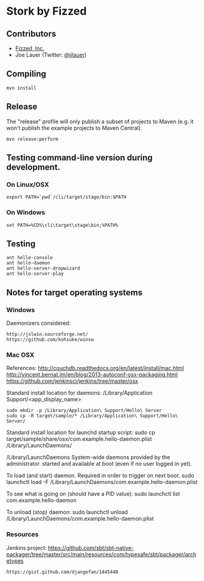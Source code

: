 Stork by Fizzed
=======================================

## Contributors

 - [Fizzed, Inc.](http://fizzed.co)
 - Joe Lauer (Twitter: [@jjlauer](http://twitter.com/jjlauer))

## Compiling

    mvn install

## Release
    
The "release" profile will only publish a subset of projects to Maven (e.g.
it won't publish the example projects to Maven Central).

    mvn release:perform

## Testing command-line version during development.

### On Linux/OSX

    export PATH=`pwd`/cli/target/stage/bin:$PATH

### On Windows

    set PATH=%CD%\cli\target\stage\bin;%PATH%

## Testing

    ant hello-console
    ant hello-daemon
    ant hello-server-dropwizard
    ant hello-server-play


## Notes for target operating systems

### Windows

Daemonizers considered:

	http://jslwin.sourceforge.net/
	https://github.com/kohsuke/winsw

### Mac OSX

References:
    http://couchdb.readthedocs.org/en/latest/install/mac.html
    http://vincent.bernat.im/en/blog/2013-autoconf-osx-packaging.html
    https://github.com/jenkinsci/jenkins/tree/master/osx

Standard install location for daemons:
    /Library/Application Support/<app_display_name>

    sudo mkdir -p /Library/Application\ Support/Hello\ Server
    sudo cp -R target/sample/* /Library/Application\ Support/Hello\ Server/

Standard install location for launchd startup script:
    sudo cp target/sample/share/osx/com.example.hello-daemon.plist /Library/LaunchDaemons/

/Library/LaunchDaemons System-wide daemons provided by the administrator.
started and available at boot (even if no user logged in yet).
    
To load (and start) daemon. Required in order to trigger on next boot.
    sudo launchctl load -F /Library/LaunchDaemons/com.example.hello-daemon.plist

To see what is going on (should have a PID value):
    sudo launchctl list com.example.hello-daemon

To unload (stop) daemon:
    sudo launchctl unload /Library/LaunchDaemons/com.example.hello-daemon.plist

### Resources

Jenkins project:
	https://github.com/sbt/sbt-native-packager/tree/master/src/main/resources/com/typesafe/sbt/packager/archetypes

	https://gist.github.com/djangofan/1445440
